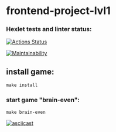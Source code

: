# frontend-project-lvl1
### Hexlet tests and linter status:
[![Actions Status](https://github.com/ZoricmaTs/frontend-project-lvl1/workflows/hexlet-check/badge.svg)](https://github.com/ZoricmaTs/frontend-project-lvl1/actions)

[![Maintainability](https://api.codeclimate.com/v1/badges/a99a88d28ad37a79dbf6/maintainability)](https://codeclimate.com/github/codeclimate/codeclimate/maintainability)

## install game:

```make install```

### start game "brain-even":
```make brain-even```

[![asciicast](https://asciinema.org/a/ceETWOfx87P0PAiC6SY3fDVkV.png)](https://asciinema.org/a/ceETWOfx87P0PAiC6SY3fDVkV)

